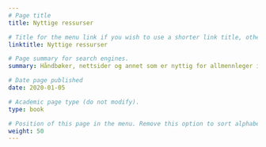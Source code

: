 ```yaml
---
# Page title
title: Nyttige ressurser

# Title for the menu link if you wish to use a shorter link title, otherwise remove this option.
linktitle: Nyttige ressurser

# Page summary for search engines.
summary: Håndbøker, nettsider og annet som er nyttig for allmennleger i spesialisering

# Date page published
date: 2020-01-05

# Academic page type (do not modify).
type: book

# Position of this page in the menu. Remove this option to sort alphabetically.
weight: 50
---
```


